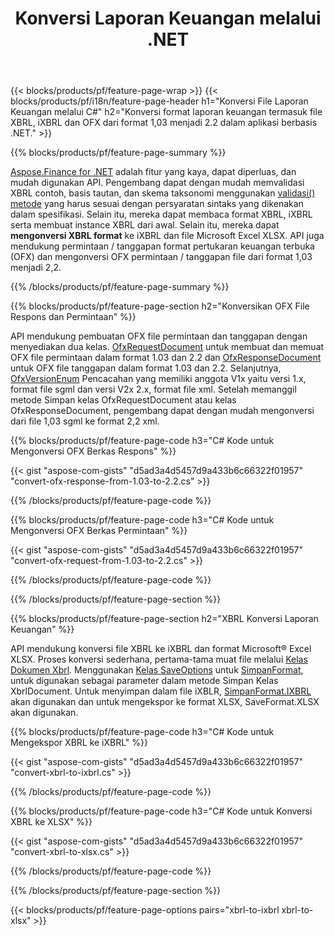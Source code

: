 ﻿---
title: Konversi Laporan Keuangan melalui .NET
url: /id/net/conversion/
description:  C# kode untuk mengonversi Laporan Keuangan dalam format file XBRL, iXBRL, dan OFX melalui pustaka .NET.
---
{{< blocks/products/pf/feature-page-wrap >}}
{{< blocks/products/pf/i18n/feature-page-header h1="Konversi File Laporan Keuangan melalui C#" h2="Konversi format laporan keuangan termasuk file XBRL, iXBRL dan OFX dari format 1,03 menjadi 2.2 dalam aplikasi berbasis .NET." >}}

{{% blocks/products/pf/feature-page-summary %}}

[Aspose.Finance for .NET](https://products.aspose.com/finance/net/) adalah fitur yang kaya, dapat diperluas, dan mudah digunakan API. Pengembang dapat dengan mudah memvalidasi XBRL contoh, basis tautan, dan skema taksonomi menggunakan [validasi() metode](https://apireference.aspose.com/finance/net/aspose.finance.xbrl/xbrlinstance/methods/validate) yang harus sesuai dengan persyaratan sintaks yang dikenakan dalam spesifikasi. Selain itu, mereka dapat membaca format XBRL, iXBRL serta membuat instance XBRL dari awal. Selain itu, mereka dapat **mengonversi XBRL format** ke iXBRL dan file Microsoft Excel XLSX. API juga mendukung permintaan / tanggapan format pertukaran keuangan terbuka (OFX) dan mengonversi OFX permintaan / tanggapan file dari format 1,03 menjadi 2,2.

{{% /blocks/products/pf/feature-page-summary %}}

{{% blocks/products/pf/feature-page-section h2="Konversikan OFX File Respons dan Permintaan" %}}

API mendukung pembuatan OFX file permintaan dan tanggapan dengan menyediakan dua kelas. [OfxRequestDocument](https://apireference.aspose.com/finance/net/aspose.finance.ofx/ofxrequestdocument) untuk membuat dan memuat OFX file permintaan dalam format 1.03 dan 2.2 dan [OfxResponseDocument](https://apireference.aspose.com/finance/net/aspose.finance.ofx/ofxresponsedocument) untuk OFX file tanggapan dalam format 1.03 dan 2.2. Selanjutnya, [OfxVersionEnum](https://apireference.aspose.com/finance/net/aspose.finance.ofx/ofxversionenum) Pencacahan yang memiliki anggota V1x yaitu versi 1.x, format file sgml dan versi V2x 2.x, format file xml. Setelah memanggil metode Simpan kelas OfxRequestDocument atau kelas OfxResponseDocument, pengembang dapat dengan mudah mengonversi dari file 1,03 sgml ke format 2,2 xml.


{{% blocks/products/pf/feature-page-code h3="C# Kode untuk Mengonversi OFX Berkas Respons" %}}

{{< gist "aspose-com-gists" "d5ad3a4d5457d9a433b6c66322f01957" "convert-ofx-response-from-1.03-to-2.2.cs" >}} 

{{% /blocks/products/pf/feature-page-code %}}

{{% blocks/products/pf/feature-page-code h3="C# Kode untuk Mengonversi OFX Berkas Permintaan" %}}

{{< gist "aspose-com-gists" "d5ad3a4d5457d9a433b6c66322f01957" "convert-ofx-request-from-1.03-to-2.2.cs" >}} 

{{% /blocks/products/pf/feature-page-code %}}

{{% /blocks/products/pf/feature-page-section %}}

{{% blocks/products/pf/feature-page-section h2="XBRL Konversi Laporan Keuangan" %}}

API mendukung konversi file XBRL ke iXBRL dan format Microsoft® Excel XLSX. Proses konversi sederhana, pertama-tama muat file melalui [Kelas Dokumen Xbrl](https://apireference.aspose.com/finance/net/aspose.finance.xbrl/xbrldocument). Menggunakan [Kelas SaveOptions](https://apireference.aspose.com/finance/net/aspose.finance.xbrl/saveoptions) untuk [SimpanFormat](https://apireference.aspose.com/finance/net/aspose.finance.xbrl/saveoptions/properties/saveformat), untuk digunakan sebagai parameter dalam metode Simpan Kelas XbrlDocument. Untuk menyimpan dalam file iXBLR, [SimpanFormat.IXBRL](https://apireference.aspose.com/finance/net/aspose.finance.xbrl/saveformat) akan digunakan dan untuk mengekspor ke format XLSX, SaveFormat.XLSX akan digunakan.

{{% blocks/products/pf/feature-page-code h3="C# Kode untuk Mengekspor XBRL ke iXBRL" %}}

{{< gist "aspose-com-gists" "d5ad3a4d5457d9a433b6c66322f01957" "convert-xbrl-to-ixbrl.cs" >}} 

{{% /blocks/products/pf/feature-page-code %}}

{{% blocks/products/pf/feature-page-code h3="C# Kode untuk Konversi XBRL ke XLSX" %}}

{{< gist "aspose-com-gists" "d5ad3a4d5457d9a433b6c66322f01957" "convert-xbrl-to-xlsx.cs" >}} 

{{% /blocks/products/pf/feature-page-code %}}

{{% /blocks/products/pf/feature-page-section %}}

{{< blocks/products/pf/feature-page-options pairs="xbrl-to-ixbrl xbrl-to-xlsx" >}}